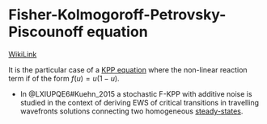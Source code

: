 # Fisher-Kolmogoroff-Petrovsky-Piscounoff equation
[WikiLink](https://en.wikipedia.org/wiki/KPP%E2%80%93Fisher_equation)

It is the particular case of a [KPP equation](KPPequation.md) where the non-linear reaction term if of the form $f(u)=u(1-u)$.

* In @LXIUPQE6#Kuehn_2015 a stochastic F-KPP with additive noise is studied in the context of deriving EWS of critical transitions in travelling wavefronts solutions connecting two homogeneous [steady-states](SteadyState.md). 
